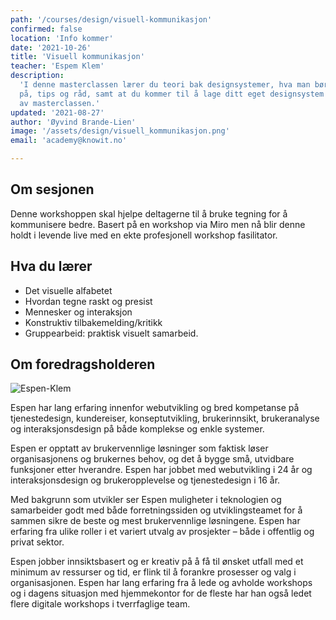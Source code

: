 ```yaml
---
path: '/courses/design/visuell-kommunikasjon'
confirmed: false
location: 'Info kommer'
date: '2021-10-26'
title: 'Visuell kommunikasjon'
teacher: 'Espem Klem'
description:
  'I denne masterclassen lærer du teori bak designsystemer, hva man bør tenke
  på, tips og råd, samt at du kommer til å lage ditt eget designsystem i løpet
  av masterclassen.'
updated: '2021-08-27'
author: 'Øyvind Brande-Lien'
image: '/assets/design/visuell_kommunikasjon.png'
email: 'academy@knowit.no'

---
```


## Om sesjonen

Denne workshoppen skal hjelpe deltagerne til å bruke tegning for å kommunisere
bedre. Basert på en workshop via Miro men nå blir denne holdt i levende live
med en ekte profesjonell workshop fasilitator.

## Hva du lærer

- Det visuelle alfabetet
- Hvordan tegne raskt og presist
- Mennesker og interaksjon
- Konstruktiv tilbakemelding/kritikk
- Gruppearbeid: praktisk visuelt samarbeid.

## Om foredragsholderen

![Espen-Klem](https://user-images.githubusercontent.com/89777284/131801505-949380ac-7992-49b2-a56f-b7fd8c2fcaca.jpg)

Espen har lang erfaring innenfor webutvikling og bred kompetanse på
tjenestedesign, kundereiser, konseptutvikling, brukerinnsikt, brukeranalyse og
interaksjonsdesign på både komplekse og enkle systemer.

Espen er opptatt av brukervennlige løsninger som faktisk løser organisasjonens
og brukernes behov, og det å bygge små, utvidbare funksjoner etter hverandre.
Espen har jobbet med webutvikling i 24 år og interaksjonsdesign og
brukeropplevelse og tjenestedesign i 16 år.

Med bakgrunn som utvikler ser Espen muligheter i teknologien og samarbeider
godt med både forretningssiden og utviklingsteamet for å sammen sikre de beste
og mest brukervennlige løsningene. Espen har erfaring fra ulike roller i et
variert utvalg av prosjekter – både i offentlig og privat sektor.

Espen jobber innsiktsbasert og er kreativ på å få til ønsket utfall med et
minimum av ressurser og tid, er flink til å forankre prosesser og valg i
organisasjonen. Espen har lang erfaring fra å lede og avholde workshops og i
dagens situasjon med hjemmekontor for de fleste har han også ledet flere
digitale workshops i tverrfaglige team.
